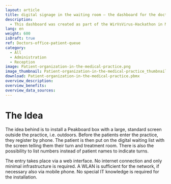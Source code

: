 ```yaml
---
layout: article
title: digital signage in the waiting room – the dashboard for the doctor's office
description: 
  - This dashboard was created as part of the WirVsVirus-Hackathon in March 2020 (wirvsvirushackathon.org) organized by the German government and seven social initiatives. The goal was to better organize waiting times for patients in medical practices or hospitals, but also to prevent the mutual infection as far as possible by moving the waiting rooms outside, so to speak. The display solution can, for example, inform waiting patients or visitors about their appointments via a screen in front of the practice during Corona. Download the template and design your customized dashboard with the data sources of your choice. 
lang: en
weight: 600
isDraft: true
ref: Doctors-office-patient-queue
category:
  - All
  - Administration
  - Reception
image: Patient-organization-in-the-medical-practice.png
image_thumbnail: Patient-organization-in-the-medical-practice_thumbnail.png
download: Patient-organization-in-the-medical-practice.pbmx
overview_description:
overview_benefits:
overview_data_sources:
---
```

# The Idea
The idea behind is to install a Peakboard box with a large, standard screen outside the practice, i.e. outdoors. Before the patients enter the practice, they register by phone. The patient is then put on the digital waiting list with the screen telling them their turn and treatment room. There is also the possibility to list numbers instead of patient names to indicate turns. 

The entry takes place via a web interface. No internet connection and only minimal infrastructure is required. A WLAN is sufficient for the network, if necessary also via  mobile phone. No special IT knowledge is required for the installation.
